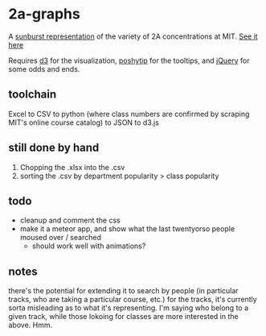 2a-graphs
=========

A [sunburst representation](http://bl.ocks.org/4063423) of the variety of 2A concentrations at MIT. [See it here](http://web.mit.edu/eburn/www/2a)

Requires [d3](https://github.com/mbostock/d3/) for the visualization, [poshytip](http://vadikom.com/demos/poshytip/) for the tooltips, and [jQuery](http://www.jquery.com) for some odds and ends.

toolchain
----------
Excel to CSV to python (where class numbers are confirmed by scraping MIT's online course catalog) to JSON to d3.js

still done by hand
-------------------
1. Chopping the .xlsx into the .csv
2. sorting the .csv by department popularity > class popularity

todo
-----
- cleanup and comment the css
- make it a meteor app, and show what the last twentyorso people moused over / searched
 	- should work well with animations?

notes
------
there's the potential for extending it to search by people (in particular tracks, who are taking a particular course, etc.)
for the tracks, it's currently sorta misleading as to what it's representing. I'm saying who belong to a given track, while those lokoing for classes are more interested in the above. Hmm.